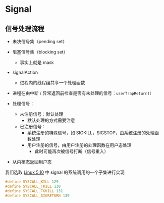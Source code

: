 # Signal

## 信号处理流程

* 未决信号集（pending set）
* 阻塞信号集（blocking set）
  * 事实上就是 mask
* signalAction
  * 进程内的线程组共享一个处理函数

* 进程在由中断 / 异常返回前检查是否有未处理的信号：`userTrapReturn()`
* 处理信号：
  * 未注册信号：默认处理
    * 默认处理的方式需要注意
  * 已注册信号：
    * 系统注册的特殊信号，如 SIGKILL，SIGSTOP，由系统注册的处理函数处理
    * 用户注册的信号，由用户注册的处理函数在用户态处理
      * 此时可能再次被信号打断（信号重入）
* 从内核态返回用户态

我们选取 [Linux 5.10](https://github.com/torvalds/linux/blob/v5.10/include/uapi/asm-generic/unistd.h) 中 signal 的系统调用的一个子集进行实现

```c
#define SYSCALL_KILL 129
#define SYSCALL_TKILL 130
#define SYSCALL_TGKILL 131
#define SYSCALL_SIGRETURN 139
```

